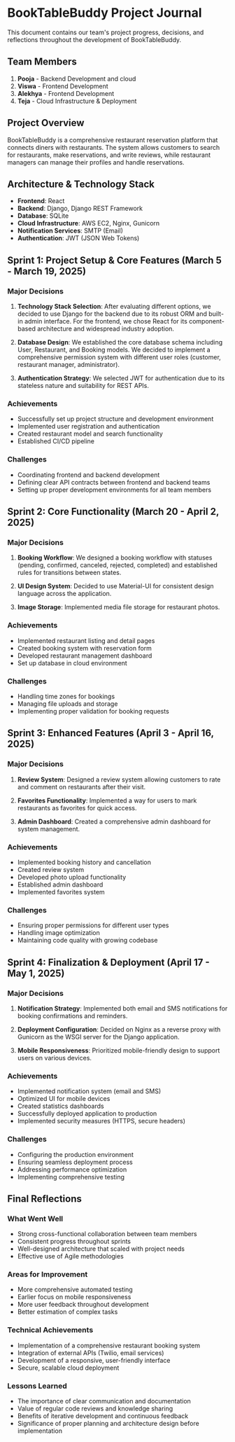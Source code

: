 # BookTableBuddy Project Journal

This document contains our team's project progress, decisions, and reflections throughout the development of BookTableBuddy.

## Team Members

1. **Pooja** - Backend Development and cloud 
2. **Viswa** - Frontend Development
3. **Alekhya** - Frontend Development 
4. **Teja** - Cloud Infrastructure & Deployment

## Project Overview

BookTableBuddy is a comprehensive restaurant reservation platform that connects diners with restaurants. The system allows customers to search for restaurants, make reservations, and write reviews, while restaurant managers can manage their profiles and handle reservations.

## Architecture & Technology Stack

- **Frontend**: React
- **Backend**: Django, Django REST Framework
- **Database**: SQLite
- **Cloud Infrastructure**: AWS EC2, Nginx, Gunicorn
- **Notification Services**: SMTP (Email)
- **Authentication**: JWT (JSON Web Tokens)

## Sprint 1: Project Setup & Core Features (March 5 - March 19, 2025)

### Major Decisions

1. **Technology Stack Selection**: After evaluating different options, we decided to use Django for the backend due to its robust ORM and built-in admin interface. For the frontend, we chose React for its component-based architecture and widespread industry adoption.

2. **Database Design**: We established the core database schema including User, Restaurant, and Booking models. We decided to implement a comprehensive permission system with different user roles (customer, restaurant manager, administrator).

3. **Authentication Strategy**: We selected JWT for authentication due to its stateless nature and suitability for REST APIs.

### Achievements

- Successfully set up project structure and development environment
- Implemented user registration and authentication
- Created restaurant model and search functionality
- Established CI/CD pipeline

### Challenges

- Coordinating frontend and backend development
- Defining clear API contracts between frontend and backend teams
- Setting up proper development environments for all team members

## Sprint 2: Core Functionality (March 20 - April 2, 2025)

### Major Decisions

1. **Booking Workflow**: We designed a booking workflow with statuses (pending, confirmed, canceled, rejected, completed) and established rules for transitions between states.

2. **UI Design System**: Decided to use Material-UI for consistent design language across the application.

3. **Image Storage**: Implemented media file storage for restaurant photos.

### Achievements

- Implemented restaurant listing and detail pages
- Created booking system with reservation form
- Developed restaurant management dashboard
- Set up database in cloud environment

### Challenges

- Handling time zones for bookings
- Managing file uploads and storage
- Implementing proper validation for booking requests

## Sprint 3: Enhanced Features (April 3 - April 16, 2025)

### Major Decisions

1. **Review System**: Designed a review system allowing customers to rate and comment on restaurants after their visit.

2. **Favorites Functionality**: Implemented a way for users to mark restaurants as favorites for quick access.

3. **Admin Dashboard**: Created a comprehensive admin dashboard for system management.

### Achievements

- Implemented booking history and cancellation
- Created review system
- Developed photo upload functionality
- Established admin dashboard
- Implemented favorites system

### Challenges

- Ensuring proper permissions for different user types
- Handling image optimization
- Maintaining code quality with growing codebase

## Sprint 4: Finalization & Deployment (April 17 - May 1, 2025)

### Major Decisions

1. **Notification Strategy**: Implemented both email and SMS notifications for booking confirmations and reminders.

2. **Deployment Configuration**: Decided on Nginx as a reverse proxy with Gunicorn as the WSGI server for the Django application.

3. **Mobile Responsiveness**: Prioritized mobile-friendly design to support users on various devices.

### Achievements

- Implemented notification system (email and SMS)
- Optimized UI for mobile devices
- Created statistics dashboards
- Successfully deployed application to production
- Implemented security measures (HTTPS, secure headers)

### Challenges

- Configuring the production environment
- Ensuring seamless deployment process
- Addressing performance optimization
- Implementing comprehensive testing

## Final Reflections

### What Went Well

- Strong cross-functional collaboration between team members
- Consistent progress throughout sprints
- Well-designed architecture that scaled with project needs
- Effective use of Agile methodologies

### Areas for Improvement

- More comprehensive automated testing
- Earlier focus on mobile responsiveness
- More user feedback throughout development
- Better estimation of complex tasks

### Technical Achievements

- Implementation of a comprehensive restaurant booking system
- Integration of external APIs (Twilio, email services)
- Development of a responsive, user-friendly interface
- Secure, scalable cloud deployment

### Lessons Learned

- The importance of clear communication and documentation
- Value of regular code reviews and knowledge sharing
- Benefits of iterative development and continuous feedback
- Significance of proper planning and architecture design before implementation